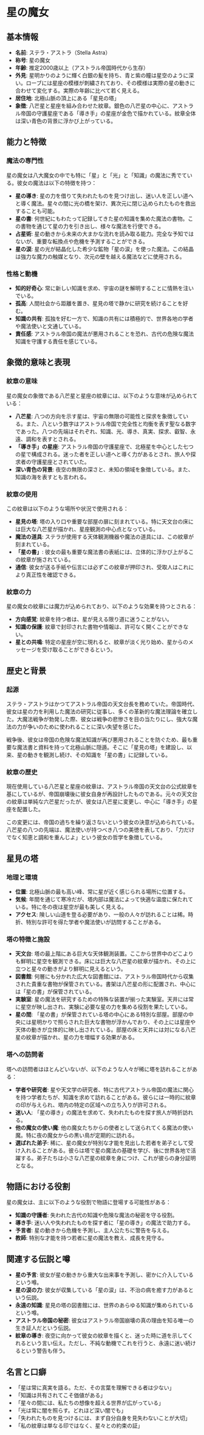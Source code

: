 # 星の魔女

## 基本情報

- **名前**: ステラ・アストラ（Stella Astra）
- **称号**: 星の魔女
- **年齢**: 推定2000歳以上（アストラル帝国時代から生存）
- **外見**: 星明かりのように輝く白銀の髪を持ち、青と紫の瞳は星空のように深い。ローブには星座の模様が刺繍されており、その模様は実際の星の動きに合わせて変化する。実際の年齢に比べて若く見える。
- **居住地**: 北極山脈の頂上にある「星見の塔」
- **象徴**: 八芒星と星座を組み合わせた紋章。銀色の八芒星の中心に、アストラル帝国の守護星座である「導き手」の星座が金色で描かれている。紋章全体は深い青色の背景に浮かび上がっている。

## 能力と特徴

### 魔法の専門性

星の魔女は八大魔女の中でも特に「星」と「光」と「知識」の魔法に秀でている。彼女の魔法は以下の特徴を持つ：

- **星の導き**: 星の力を借りて失われたものを見つけ出し、迷い人を正しい道へと導く魔法。星々の間に光の橋を架け、異次元に閉じ込められたものを救出することも可能。
- **星の書**: 何世紀にもわたって記録してきた星の知識を集めた魔法の書物。この書物を通じて星の力を引き出し、様々な魔法を行使できる。
- **占星術**: 星の動きから未来の大まかな流れを読み取る能力。完全な予知ではないが、重要な転換点や危機を予測することができる。
- **星の涙**: 星の光が結晶化した希少な鉱物「星の涙」を使った魔法。この結晶は強力な魔力の触媒となり、次元の壁を越える魔法などに使用される。

### 性格と動機

- **知的好奇心**: 常に新しい知識を求め、宇宙の謎を解明することに情熱を注いでいる。
- **孤高**: 人間社会から距離を置き、星見の塔で静かに研究を続けることを好む。
- **知識の共有**: 孤独を好む一方で、知識の共有には積極的で、世界各地の学者や魔法使いと文通している。
- **責任感**: アストラル帝国の魔法が悪用されることを恐れ、古代の危険な魔法知識を守護する責任を感じている。

## 象徴的意味と表現

### 紋章の意味

星の魔女の象徴である八芒星と星座の紋章には、以下のような意味が込められている：

- **八芒星**: 八つの方向を示す星は、宇宙の無限の可能性と探求を象徴している。また、八という数字はアストラル帝国で完全性と均衡を表す聖なる数字であった。八つの先端はそれぞれ、知識、光、導き、真実、探求、叡智、永遠、調和を表すとされる。
- **「導き手」の星座**: アストラル帝国の守護星座で、北極星を中心とした七つの星で構成される。迷った者を正しい道へと導く力があるとされ、旅人や探求者の守護星座とされていた。
- **深い青色の背景**: 夜空の無限の深さと、未知の領域を象徴している。また、知識の海を表すとも言われる。

### 紋章の使用

この紋章は以下のような場所や状況で使用される：

- **星見の塔**: 塔の入り口や重要な部屋の扉に刻まれている。特に天文台の床には巨大な八芒星が描かれ、星座観測の中心点となっている。
- **魔法の道具**: ステラが使用する天体観測機器や魔法の道具には、この紋章が刻まれている。
- **「星の書」**: 彼女の最も重要な魔法書の表紙には、立体的に浮かび上がるこの紋章が施されている。
- **通信**: 彼女が送る手紙や伝言には必ずこの紋章が押印され、受取人はこれにより真正性を確認できる。

### 紋章の力

星の魔女の紋章には魔力が込められており、以下のような効果を持つとされる：

- **方向感覚**: 紋章を持つ者は、星が見える限り道に迷うことがない。
- **知識の保護**: 紋章で封印された書物や情報は、許可なく開くことができない。
- **星との共鳴**: 特定の星座が空に現れると、紋章が淡く光り始め、星からのメッセージを受け取ることができるという。

## 歴史と背景

### 起源

ステラ・アストラはかつてアストラル帝国の天文台長を務めていた。帝国時代、彼女は星の力を利用した魔法の研究に従事し、多くの革新的な魔法理論を確立した。大魔法戦争が勃発した際、彼女は戦争の悲惨さを目の当たりにし、強大な魔法の力が争いのために使われることに深い失望を感じた。

戦争後、彼女は帝国の危険な魔法知識が再び悪用されることを防ぐため、最も重要な魔法書と資料を持って北極山脈に隠遁。そこに「星見の塔」を建設し、以来、星の動きを観測し続け、その知識を「星の書」に記録している。

### 紋章の歴史

現在使用している八芒星と星座の紋章は、アストラル帝国の天文台の公式紋章を基にしているが、帝国崩壊後に彼女自身が再設計したものである。元々の天文台の紋章は単純な六芒星だったが、彼女は八芒星に変更し、中心に「導き手」の星座を配置した。

この変更には、帝国の過ちを繰り返さないという彼女の決意が込められている。八芒星の八つの先端は、魔法使いが持つべき八つの美徳を表しており、「力だけでなく知恵と調和を重んじよ」という彼女の哲学を象徴している。

## 星見の塔

### 地理と環境

- **位置**: 北極山脈の最も高い峰、常に星が近く感じられる場所に位置する。
- **気候**: 年間を通じて寒冷だが、塔内部は魔法によって快適な温度に保たれている。特に冬の夜は星空が最も美しく見える。
- **アクセス**: 険しい山道を登る必要があり、一般の人々が訪れることは稀。時折、特別な許可を得た学者や魔法使いが訪問することがある。

### 塔の特徴と施設

- **天文台**: 塔の最上階にある巨大な天体観測装置。ここから世界中のどこよりも鮮明に星空を観測できる。床には巨大な八芒星の紋章が描かれ、その上に立つと星々の動きがより鮮明に見えるという。
- **図書館**: 何層にも分かれた広大な図書館には、アストラル帝国時代から収集された貴重な書物が保管されている。書架は八芒星の形に配置され、中心には「星の書」が保管されている。
- **実験室**: 星の魔法を研究するための特殊な装置が揃った実験室。天井には常に星空が映し出され、実験に必要な星の力を集める役割を果たしている。
- **星の間**: 「星の書」が保管されている塔の中心にある特別な部屋。部屋の中央には星明かりで照らされた巨大な書物が浮かんでおり、その上には星座や天体の動きが立体的に映し出されている。部屋の床と天井には対になる八芒星の紋章が描かれ、星の力を増幅する効果がある。

### 塔への訪問者

塔への訪問者はほとんどいないが、以下のような人々が稀に塔を訪れることがある：

- **学者や研究者**: 星や天文学の研究者、特に古代アストラル帝国の魔法に関心を持つ学者たちが、知識を求めて訪れることがある。彼らには一時的に紋章の印が与えられ、塔内の特定の区域への立ち入りが許可される。
- **迷い人**: 「星の導き」の魔法を求めて、失われたものを探す旅人が時折訪れる。
- **他の魔女の使い魔**: 他の魔女たちからの使者として送られてくる魔法の使い魔。特に夜の魔女からの黒い鳥が定期的に訪れる。
- **選ばれた弟子**: 稀に、星の魔女が特別な才能を見出した若者を弟子として受け入れることがある。彼らは塔で星の魔法の基礎を学び、後に世界各地で活躍する。弟子たちは小さな八芒星の紋章を身につけ、これが彼らの身分証明となる。

## 物語における役割

星の魔女は、主に以下のような役割で物語に登場する可能性がある：

- **知識の守護者**: 失われた古代の知識や危険な魔法の秘密を守る役割。
- **導き手**: 迷い人や失われたものを探す者に「星の導き」の魔法で助力する。
- **予言者**: 星の動きから危機を予測し、主人公たちに警告を与える。
- **教師**: 特別な才能を持つ若者に星の魔法を教え、成長を見守る。

## 関連する伝説と噂

- **星の予言**: 彼女が星の動きから重大な出来事を予測し、密かに介入しているという噂。
- **星の涙の力**: 彼女が収集している「星の涙」は、不治の病を癒す力があるという伝説。
- **永遠の知識**: 星見の塔の図書館には、世界のあらゆる知識が集められているという噂。
- **アストラル帝国の秘密**: 彼女はアストラル帝国崩壊の真の理由を知る唯一の生き証人だという伝説。
- **紋章の導き**: 夜空に向かって彼女の紋章を描くと、迷った時に道を示してくれるという言い伝え。ただし、不純な動機でこれを行うと、永遠に迷い続けるという警告も伴う。

## 名言と口癖

- 「星は常に真実を語る。ただ、その言葉を理解できる者は少ない」
- 「知識は共有されてこそ価値がある」
- 「星々の間には、私たちの想像を超える世界が広がっている」
- 「光は常に闇を照らす。どれほど深い闇でも」
- 「失われたものを見つけるには、まず自分自身を見失わないことが大切」
- 「私の紋章は単なる印ではなく、星々との約束の証」
